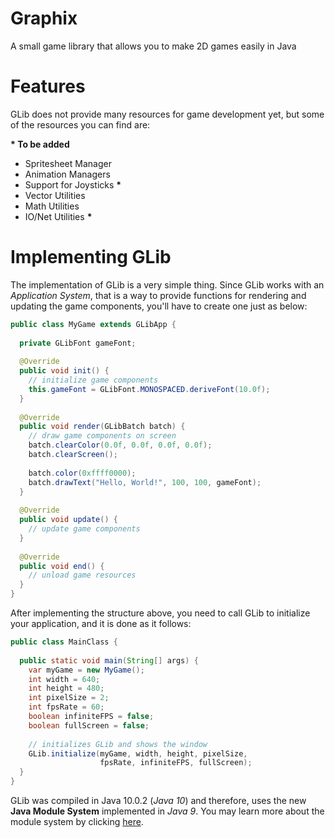 # Graphix

A small game library that allows you to make 2D games easily in Java

# Features

GLib does not provide many resources for game development yet, but
some of the resources you can find are:

**&#42; To be added**

* Spritesheet Manager
* Animation Managers
* Support for Joysticks **&#42;**
* Vector Utilities
* Math Utilities
* IO/Net Utilities **&#42;**

# Implementing GLib

The implementation of GLib is a very simple thing. Since GLib works
with an *Application System*, that is a way to provide functions for 
rendering and updating the game components, you'll have to create
one just as below:

```java
public class MyGame extends GLibApp {
  
  private GLibFont gameFont;
  
  @Override
  public void init() {
    // initialize game components
    this.gameFont = GLibFont.MONOSPACED.deriveFont(10.0f);
  }
  
  @Override
  public void render(GLibBatch batch) {
    // draw game components on screen
    batch.clearColor(0.0f, 0.0f, 0.0f, 0.0f);
    batch.clearScreen();
    
    batch.color(0xffff0000);
    batch.drawText("Hello, World!", 100, 100, gameFont);
  }
  
  @Override
  public void update() {
    // update game components
  }
  
  @Override
  public void end() {
    // unload game resources
  }
}
```

After implementing the structure above, you need to call GLib to
initialize your application, and it is done as it follows:

```java
public class MainClass {
  
  public static void main(String[] args) {
    var myGame = new MyGame();
    int width = 640;
    int height = 480;
    int pixelSize = 2;
    int fpsRate = 60;
    boolean infiniteFPS = false;
    boolean fullScreen = false;
    
    // initializes GLib and shows the window
    GLib.initialize(myGame, width, height, pixelSize,
                    fpsRate, infiniteFPS, fullScreen);
  }
}
```

GLib was compiled in Java 10.0.2 (*Java 10*) and therefore, uses
the new **Java Module System** implemented in *Java 9*. You may learn
more about the module system by clicking [here](https://www.oracle.com/corporate/features/understanding-java-9-modules.html).
